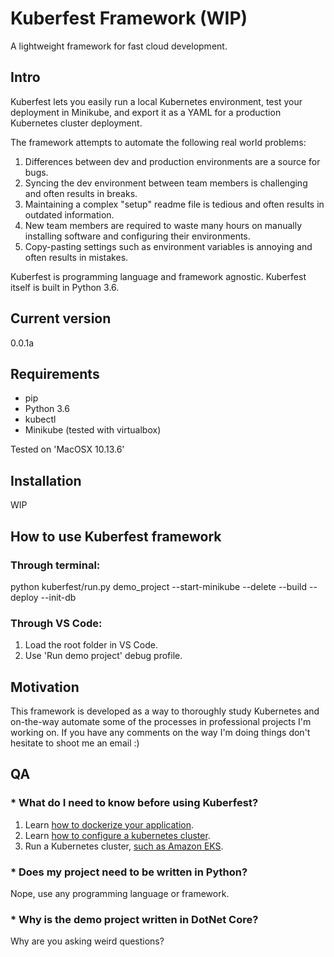 # Kuberfest Framework (WIP)
A lightweight framework for fast cloud development.

## Intro

Kuberfest lets you easily run a local Kubernetes environment, test your deployment in Minikube, and export it as a YAML for a production Kubernetes cluster deployment.

The framework attempts to automate the following real world problems:
1. Differences between dev and production environments are a source for bugs.
2. Syncing the dev environment between team members is challenging and often results in breaks.
3. Maintaining a complex "setup" readme file is tedious and often results in outdated information.
4. New team members are required to waste many hours on manually installing software and configuring their environments.
5. Copy-pasting settings such as environment variables is annoying and often results in mistakes.

Kuberfest is programming language and framework agnostic. Kuberfest itself is built in Python 3.6.

## Current version
0.0.1a

## Requirements
* pip
* Python 3.6
* kubectl
* Minikube (tested with virtualbox)

Tested on 'MacOSX 10.13.6'

## Installation
WIP 

## How to use Kuberfest framework
### Through terminal:
python kuberfest/run.py demo_project --start-minikube --delete --build --deploy --init-db

### Through VS Code:
1. Load the root folder in VS Code.
2. Use 'Run demo project' debug profile.

## Motivation
This framework is developed as a way to thoroughly study Kubernetes and on-the-way automate some of the processes in professional projects I'm working on. If you have any comments on the way I'm doing things don't hesitate to shoot me an email :)

## QA
### * What do I need to know before using Kuberfest?
1. Learn [how to dockerize your application](https://docs.docker.com/engine/reference/builder/).
2. Learn [how to configure a kubernetes cluster](https://kubernetes.io/docs/concepts/configuration/).
3. Run a Kubernetes cluster, [such as Amazon EKS](https://aws.amazon.com/getting-started/projects/deploy-kubernetes-app-amazon-eks/).
 
### * Does my project need to be written in Python?
Nope, use any programming language or framework.

### * Why is the demo project written in DotNet Core?
Why are you asking weird questions?
